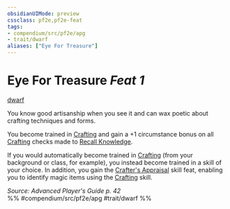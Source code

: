 ```yaml
---
obsidianUIMode: preview
cssclass: pf2e,pf2e-feat
tags:
- compendium/src/pf2e/apg
- trait/dwarf
aliases: ["Eye For Treasure"]
---
```

# Eye For Treasure  *Feat 1*  
[dwarf](rules/traits/dwarf.md "Dwarf Ancestry & Heritage Trait")  


You know good artisanship when you see it and can wax poetic about crafting techniques and forms.

You become trained in [Crafting](compendium/skills.md#Crafting) and gain a +1 circumstance bonus on all [Crafting](compendium/skills.md#Crafting) checks made to [Recall Knowledge](rules/actions/recall-knowledge.md).

If you would automatically become trained in [Crafting](compendium/skills.md#Crafting) (from your background or class, for example), you instead become trained in a skill of your choice. In addition, you gain the [Crafter's Appraisal](compendium/feats/crafters-appraisal-apg.md) skill feat, enabling you to identify magic items using the [Crafting](compendium/skills.md#Crafting) skill.

*Source: Advanced Player's Guide p. 42*  
%% #compendium/src/pf2e/apg #trait/dwarf %%